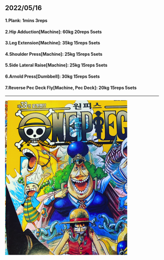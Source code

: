 ## 2022/05/16
#### 1.Plank: 1mins 3reps
#### 2.Hip Adduction\[Machine\]: 60kg 20reps 5sets
#### 3.Leg Extension\[Machine]: 35kg 15reps 5sets
#### 4.Shoulder Press\[Machine\]: 25kg 15reps 5sets
#### 5.Side Lateral Raise\[Machine\]: 25kg 15reps 5sets
#### 6.Arnold Press\[Dumbbell\]: 30kg 15reps 5sets
#### 7.Reverse Pec Deck Fly\[Machine, Pec Deck\]: 20kg 15reps 5sets


---

<img src='./_resources/__038.png' width='400px' />
